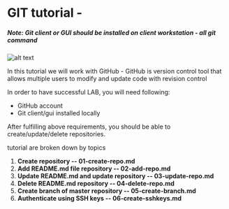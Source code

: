 # GIT tutorial -

##### *Note: Git client or GUI should be installed on client workstation - all git command*


![alt text](https://camo.githubusercontent.com/fb782da4019ab66eeea35cc9b9ce73b2438b1688/687474703a2f2f646f632e72756c746f722e636f6d2f696d616765732f6769746875622d6c6f676f2e706e67 "Logo Title Text 1")

In this tutorial we will work with GitHub - GitHub is version control tool that allows multiple users to modify and update code with revision control

In order to have successful LAB, you will need following:

* GitHub account
* Git client/gui installed locally

After fulfilling above requirements, you should be able to create/update/delete repositories.

tutorial are broken down by topics

1. **Create repository -- 01-create-repo.md**
2. **Add README.md file repository -- 02-add-repo.md**
3. **Update README.md  and update repository -- 03-update-repo.md**
4. **Delete README.md repository -- 04-delete-repo.md**
5. **Create branch of master repository -- 05-create-branch.md**
6. **Authenticate using SSH keys -- 06-create-sshkeys.md**
